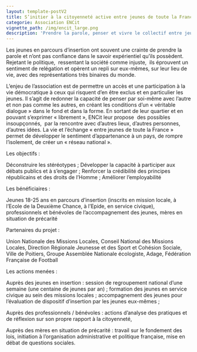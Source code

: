 ```yaml
---
layout: template-postV2
title: S’initier à la citoyenneté active entre jeunes de toute la France
categorie: Association ENCit
vignette_path: /img/encit_large.png
description: 'Prendre la parole, penser et vivre le collectif entre jeunes pour développer le sentiment d’appartenance à un pays'
---
```


Les jeunes en parcours d’insertion ont souvent une crainte de prendre la parole et n’ont pas confiance dans le savoir exp&eacute;rientiel qu’ils poss&egrave;dent. Rejetant le politique,&nbsp; ressentant la soci&eacute;t&eacute; comme injuste,&nbsp; ils &eacute;prouvent un sentiment de rel&eacute;gation et op&egrave;rent un repli sur eux-m&ecirc;mes, sur leur lieu de vie, avec des repr&eacute;sentations tr&egrave;s binaires du monde.

L’enjeu de l’association est de permettre un acc&egrave;s et une participation &agrave; la vie d&eacute;mocratique &agrave; ceux qui risquent d’en &ecirc;tre exclus et en particulier les jeunes. Il s’agit de redonner la capacit&eacute; de penser par soi-m&ecirc;me avec l’autre et non pas comme les autres, en cr&eacute;ant les conditions d’un &laquo; v&eacute;ritable dialogue &raquo; dans le fond et dans la forme. En sortant de leur quartier et en pouvant s’exprimer &laquo; librement &raquo;, ENCit leur propose&nbsp; des possibles insoup&ccedil;onn&eacute;s,&nbsp; par la rencontre avec d’autres lieux, d’autres personnes, d’autres id&eacute;es. La vie et l’&eacute;change &laquo; entre jeunes de toute la France &raquo; permet de d&eacute;velopper le sentiment d’appartenance &agrave; un pays, de rompre l’isolement, de cr&eacute;er un &laquo; r&eacute;seau national &raquo;.

Les objectifs :

D&eacute;construire les st&eacute;r&eacute;otypes ; D&eacute;velopper la capacit&eacute; &agrave; participer aux d&eacute;bats publics et &agrave; s’engager ; Renforcer la cr&eacute;dibilit&eacute; des principes r&eacute;publicains et des droits de l’Homme ; Am&eacute;liorer l’employabilit&eacute;

Les b&eacute;n&eacute;ficiaires :

Jeunes 18-25 ans en parcours d’insertion (inscrits en mission locale, &agrave; l’Ecole de la Deuxi&egrave;me Chance, &agrave; l’Epide, en service civique), professionnels et b&eacute;n&eacute;voles de l’accompagnement des jeunes, m&egrave;res en situation de pr&eacute;carit&eacute;

Partenaires du projet :

Union Nationale des Missions Locales, Conseil National des Missions Locales, Direction R&eacute;gionale Jeunesse et des Sport et Coh&eacute;sion Sociale, Ville de Poitiers, Groupe Assembl&eacute;e Nationale &eacute;cologiste, Adage, F&eacute;d&eacute;ration Fran&ccedil;aise de Football

Les actions men&eacute;es :

Aupr&egrave;s des jeunes en insertion : session de regroupement national d’une semaine (une centaine de jeunes par an) ; formation des jeunes en service civique au sein des missions locales ; accompagnement des jeunes pour l’&eacute;valuation de dispositif d’insertion par les jeunes eux-m&ecirc;mes ;

Aupr&egrave;s des professionnels / b&eacute;n&eacute;voles : actions d’analyse des pratiques et de r&eacute;flexion sur son propre rapport &agrave; la citoyennet&eacute;,

Aupr&egrave;s des m&egrave;res en situation de pr&eacute;carit&eacute; : travail sur le fondement des lois, initiation &agrave; l’organisation administrative et politique fran&ccedil;aise, mise en d&eacute;bat de questions sociales.
